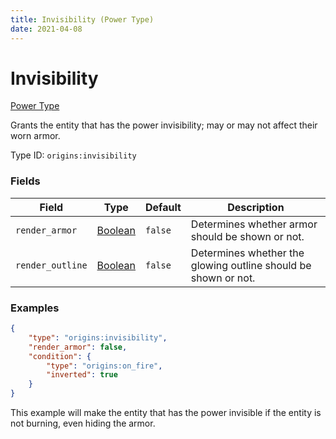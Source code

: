 ```yaml
---
title: Invisibility (Power Type)
date: 2021-04-08
---
```


# Invisibility

[Power Type](../power_types.md)

Grants the entity that has the power invisibility; may or may not affect their worn armor.

Type ID: `origins:invisibility`


### Fields

Field  | Type | Default | Description
-------|------|---------|-------------
`render_armor` | [Boolean](../data_types/boolean.md) | `false` | Determines whether armor should be shown or not.
`render_outline` | [Boolean](../data_types/boolean.md) | `false` | Determines whether the glowing outline should be shown or not.


### Examples

```json
{
  	"type": "origins:invisibility",
	"render_armor": false,
	"condition": {
		"type": "origins:on_fire",
		"inverted": true
	}
}
```

This example will make the entity that has the power invisible if the entity is not burning, even hiding the armor.
